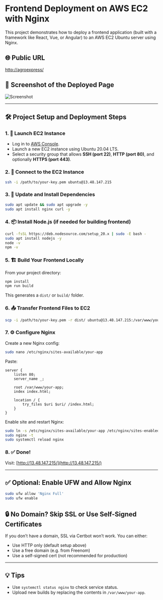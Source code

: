 
# Frontend Deployment on AWS EC2 with Nginx

This project demonstrates how to deploy a frontend application (built with a framework like React, Vue, or Angular) to an AWS EC2 Ubuntu server using Nginx.

## 🌐 Public URL

[http://agroexpress/](http://agroexpress.duckdns.org)

## 📸 Screenshot of the Deployed Page

![Screenshot](./public/agroexpress.png)

---

## 🛠️ Project Setup and Deployment Steps

### 1. 🚀 Launch EC2 Instance
- Log in to [AWS Console](https://aws.amazon.com/).
- Launch a new EC2 instance using Ubuntu 20.04 LTS.
- Select a security group that allows **SSH (port 22)**, **HTTP (port 80)**, and optionally **HTTPS (port 443)**.

### 2. 🔑 Connect to the EC2 Instance
```bash
ssh -i /path/to/your-key.pem ubuntu@13.48.147.215
```

### 3. 🧰 Update and Install Dependencies
```bash
sudo apt update && sudo apt upgrade -y
sudo apt install nginx curl -y
```

### 4. 📦 Install Node.js (if needed for building frontend)
```bash
curl -fsSL https://deb.nodesource.com/setup_20.x | sudo -E bash -
sudo apt install nodejs -y
node -v
npm -v
```

### 5. 🏗️ Build Your Frontend Locally
From your project directory:
```bash
npm install
npm run build
```
This generates a `dist/` or `build/` folder.

### 6. 📤 Transfer Frontend Files to EC2
```bash
scp -i /path/to/your-key.pem -r dist/ ubuntu@13.48.147.215:/var/www/your-app
```

### 7. ⚙️ Configure Nginx
Create a new Nginx config:
```bash
sudo nano /etc/nginx/sites-available/your-app
```
Paste:
```nginx
server {
    listen 80;
    server_name _;

    root /var/www/your-app;
    index index.html;

    location / {
        try_files $uri $uri/ /index.html;
    }
}
```
Enable site and restart Nginx:
```bash
sudo ln -s /etc/nginx/sites-available/your-app /etc/nginx/sites-enabled/
sudo nginx -t
sudo systemctl reload nginx
```

### 8. ✅ Done!
Visit: [http://13.48.147.215/](http://13.48.147.215/)

---

## ✅ Optional: Enable UFW and Allow Nginx
```bash
sudo ufw allow 'Nginx Full'
sudo ufw enable
```

## 🔒 No Domain? Skip SSL or Use Self-Signed Certificates

If you don’t have a domain, SSL via Certbot won’t work. You can either:
- Use HTTP only (default setup above)
- Use a free domain (e.g. from Freenom)
- Use a self-signed cert (not recommended for production)

---

## 💡 Tips
- Use `systemctl status nginx` to check service status.
- Upload new builds by replacing the contents in `/var/www/your-app`.
